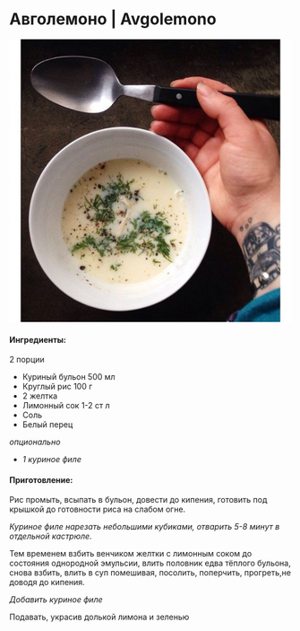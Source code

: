 ﻿---
image: ../pics/avgolemono.jpg
---
# Авголемоно \| Avgolemono

![Авголемоно](../pics/avgolemono.jpg)

#### Ингредиенты:

2 порции

* Куриный бульон 500 мл
* Круглый рис 100 г
* 2 желтка
* Лимонный сок 1-2 ст л
* Соль
* Белый перец

_опционально_

* _1 куриное филе_

#### Приготовление:

Рис промыть, всыпать в бульон, довести до кипения, готовить под крышкой до готовности риса на слабом огне.

_Куриное филе нарезать небольшими кубиками, отварить 5-8 минут в отдельной кастрюле._

Тем временем взбить венчиком желтки с лимонным соком до состояния однородной эмульсии, влить половник едва тёплого бульона, снова взбить, влить в суп помешивая, посолить, поперчить, прогреть,не доводя до кипения.

_Добавить куриное филе_

Подавать, украсив долькой лимона и зеленью
